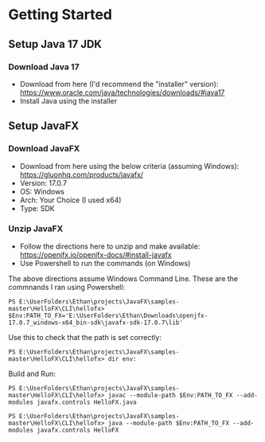 # Getting Started
## Setup Java 17 JDK
### Download Java 17
- Download from here (I'd recommend the "installer" version): https://www.oracle.com/java/technologies/downloads/#java17
- Install Java using the installer
## Setup JavaFX
### Download JavaFX
- Download from here using the below criteria (assuming Windows): https://gluonhq.com/products/javafx/
- Version: 17.0.7
- OS: Windows
- Arch: Your Choice (I used x64)
- Type: SDK
### Unzip JavaFX
- Follow the directions here to unzip and make available: https://openjfx.io/openjfx-docs/#install-javafx
- Use Powershell to run the commands (on Windows)
  
The above directions assume Windows Command Line. These are the commnands I ran using Powershell:
```
PS E:\UserFolders\Ethan\projects\JavaFX\samples-master\HelloFX\CLI\hellofx> $Env:PATH_TO_FX='E:\UserFolders\Ethan\Downloads\openjfx-17.0.7_windows-x64_bin-sdk\javafx-sdk-17.0.7\lib'
```
Use this to check that the path is set correctly:
```
PS E:\UserFolders\Ethan\projects\JavaFX\samples-master\HelloFX\CLI\hellofx> dir env:
```
Build and Run:
```
PS E:\UserFolders\Ethan\projects\JavaFX\samples-master\HelloFX\CLI\hellofx> javac --module-path $Env:PATH_TO_FX --add-modules javafx.controls HelloFX.java
```
```
PS E:\UserFolders\Ethan\projects\JavaFX\samples-master\HelloFX\CLI\hellofx> java --module-path $Env:PATH_TO_FX --add-modules javafx.controls HelloFX
```
